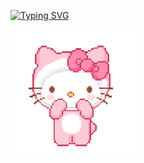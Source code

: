 <a href="https://git.io/typing-svg"><img src="https://readme-typing-svg.herokuapp.com?font=Pixelify+Sans&size=30&pause=1000&color=F77BB8&width=435&lines=%EF%BD%A1%E2%98%86.*%EF%BD%A5+Hello%2C+world!+.*%EF%BD%A5%E2%98%86%EF%BD%A1+;%EF%BD%A1%E2%98%86.*%EF%BD%A5+Ol%C3%A1%2C+mundo!+.*%EF%BD%A5%E2%98%86%EF%BD%A1;%EF%BD%A1%E2%98%86.*+Bonjour%2C+monde!+.*%EF%BD%A5%E2%98%86%EF%BD%A1" alt="Typing SVG" /></a>

<img src="https://github.com/CobrinhaDigital/CobrinhaDigital/blob/main/Hello%20Kitty%20GIF.gif" align="left"/>
